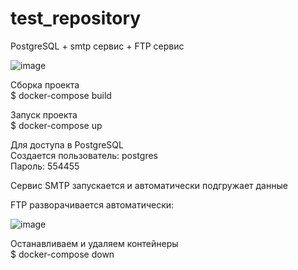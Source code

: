 # test_repository 
PostgreSQL + smtp сервис + FTP сервис

![image](https://d1q6f0aelx0por.cloudfront.net/product-logos/library-postgres-logo.png)

Сборка проекта <br>
$ docker-compose build

Запуск проекта <br>
$ docker-compose up

Для доступа в PostgreSQL <br>
Создается пользователь: postgres <br>
Пароль: 554455

Сервис SMTP запускается и автоматически подгружает данные

FTP разворачивается автоматически:

![image](https://user-images.githubusercontent.com/61121043/192363262-afdf964c-d592-4067-ad54-e84c07724ef8.png)


Останавливаем и удаляем контейнеры <br>
$ docker-compose down
